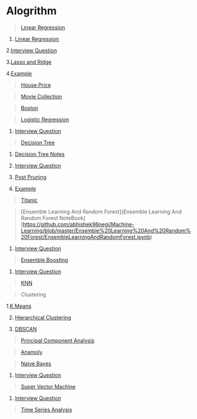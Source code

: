 # Alogrithm
  
  >[Linear Regression](https://github.com/abhishek96negi/Machine-Learning/tree/master/Linear%20Regression)
    
   1. [Linear Regression](https://github.com/abhishek96negi/Machine-Learning/blob/master/Linear%20Regression/Notes/Linear%20Regression.ipynb) 
    
   2.[Interview Question](https://github.com/abhishek96negi/Machine-Learning/blob/master/Linear%20Regression/Notes/Interview%20Question.odt)
 
   3.[Lasso and Ridge](https://github.com/abhishek96negi/Machine-Learning/blob/master/Linear%20Regression/Regression/Lasso%20and%20Ridge.ipynb)
  
   4.[Example](https://github.com/abhishek96negi/Machine-Learning/tree/master/Linear%20Regression/Example)
   
   > [House Price](https://github.com/abhishek96negi/Machine-Learning/blob/master/Linear%20Regression/Example/House%20Price/House%20Price.ipynb)
   
   > [Movie Collection](https://github.com/abhishek96negi/Machine-Learning/blob/master/Linear%20Regression/Example/Movie%20Collection/Movie%20Collection.ipynb)
      
   > [Boston](https://github.com/abhishek96negi/Machine-Learning/blob/master/Linear%20Regression/Example/Boston.ipynb)
  
  > [Logistic Regression](https://github.com/abhishek96negi/Machine-Learning/blob/master/Logistic%20Regression/Logistic%20Regression.ipynb)
    
   1. [Interview Question](https://github.com/abhishek96negi/Machine-Learning/blob/master/Logistic%20Regression/Interview%20Question.odt)

  > [Decision Tree](https://github.com/abhishek96negi/Machine-Learning/tree/master/Decision%20Tree)
  
   1. [Decision Tree Notes](https://github.com/abhishek96negi/Machine-Learning/blob/master/Decision%20Tree/Decision%20Tree%20.ipynb)
    
   2. [Interview Question](https://github.com/abhishek96negi/Machine-Learning/blob/master/Decision%20Tree/Interview%20Question.odt)
    
   3. [Post Pruning](https://github.com/abhishek96negi/Machine-Learning/blob/master/Decision%20Tree/Post%20Pruning.ipynb)
    
   4. [Example](https://github.com/abhishek96negi/Machine-Learning/tree/master/Decision%20Tree/Example)
    
   > [Titanic](https://github.com/abhishek96negi/Machine-Learning/blob/master/Decision%20Tree/Example/Titanic.ipynb)

  
  > [Ensemble Learning And Random Forest](Ensemble Learning And Random Forest NoteBook](https://github.com/abhishek96negi/Machine-Learning/blob/master/Ensemble%20Learning%20And%20Random%20Forest/EnsembleLearningAndRandomForest.ipynb)
    
   1. [Interview Question](https://github.com/abhishek96negi/Machine-Learning/blob/master/Ensemble%20Learning%20And%20Random%20Forest/Interview%20Question.odt)

  > [Ensemble Boosting](https://github.com/abhishek96negi/Machine-Learning/blob/master/Ensemble%20Boosting/Boosting.ipynb)

   1. [Interview Question](https://github.com/abhishek96negi/Machine-Learning/blob/master/Ensemble%20Boosting/Interview%20Question.odt)

  > [KNN](https://github.com/abhishek96negi/Machine-Learning/blob/master/KNN/KNN_CrossValidation.ipynb)

  >Clustering
  
   1.[K Means](https://github.com/abhishek96negi/Machine-Learning/blob/master/K%20Means%20Clustering/K%20Means.ipynb)
    
   2. [Hierarchical Clustering](https://github.com/abhishek96negi/Machine-Learning/blob/master/Hierarchical%20Clustering/Hierarchical.ipynb)
    
   3. [DBSCAN](https://github.com/abhishek96negi/Machine-Learning/blob/master/DBSCAN/DBSCAN.ipynb)

  > [Principal Component Analysis](https://github.com/abhishek96negi/Machine-Learning/blob/master/PCA/PCA.ipynb)

  > [Anamoly](https://github.com/abhishek96negi/Machine-Learning/blob/master/Anamoly/Anamoly%20Detection.ipynb)

  > [Naive Bayes](https://github.com/abhishek96negi/Machine-Learning/blob/master/Naive%20Bayes/Naive%20Bayes.ipynb) 
    
   1. [Interview Question](https://github.com/abhishek96negi/Machine-Learning/blob/master/Naive%20Bayes/Interview%20Question.odt)

  > [Super Vector Machine](https://github.com/abhishek96negi/Machine-Learning/blob/master/Super%20Vector%20Machine/Support%20Vector%20Machines.ipynb)
  
   1. [Interview Question](https://github.com/abhishek96negi/Machine-Learning/blob/master/Super%20Vector%20Machine/Interview%20Question.odt)
  
  >[Time Series Analysis](https://github.com/abhishek96negi/Machine-Learning/blob/master/Time%20Series/Time%20Series%20Analysis.ipynb)
 
 

